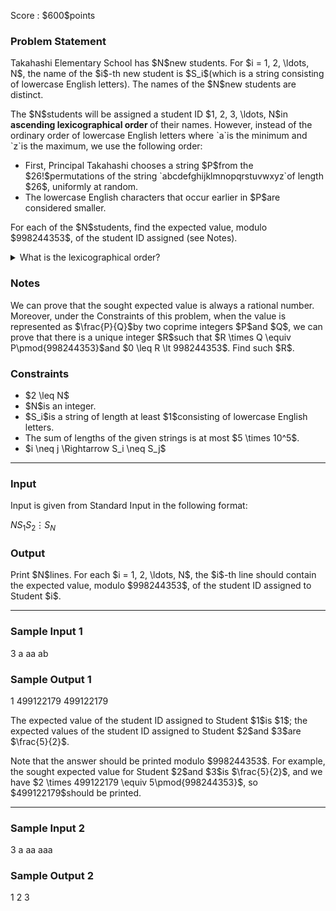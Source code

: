 
<div>

<span>

<span>

<p>
Score : $600$points
</p>

<div>

<section>

### **Problem Statement**

<p>
Takahashi Elementary School has $N$new students.  For $i = 1, 2, \ldots, N$, the name of the $i$-th new student is $S_i$(which is a string consisting of lowercase English letters).
The names of the $N$new students are distinct.
</p>

<p>
The $N$students will be assigned a student ID $1, 2, 3, \ldots, N$in 
<strong>
ascending lexicographical order
</strong>
of their names.  However, instead of the ordinary order of lowercase English letters where `a`is the minimum and `z`is the maximum, we use the following order:
</p>

<ul>

<li>
First, Principal Takahashi chooses a string $P$from the $26!$permutations of the string `abcdefghijklmnopqrstuvwxyz`of length $26$, uniformly at random.
</li>

<li>
The lowercase English characters that occur earlier in $P$are considered smaller.
</li>

</ul>

<p>
For each of the $N$students, find the expected value, modulo $998244353$, of the student ID assigned (see Notes).
</p>

<details>

<summary>
What is the lexicographical order?
</summary>

<p>
A string $S = S_1S_2\ldots S_{|S|}$is said to be 
<strong>
lexicographically smaller
</strong>
than a string $T = T_1T_2\ldots T_{|T|}$if one of the following 1. and 2. holds.
Here, $|S|$and $|T|$denote the lengths of $S$and $T$, respectively.
</p>

<ol>

<li>
$|S| \lt |T|$and $S_1S_2\ldots S_{|S|} = T_1T_2\ldots T_{|S|}$.
</li>

<li>
There exists an integer $1 \leq i \leq \min\lbrace |S|, |T| \rbrace$satisfying the following two conditions:

<ul>

<li>
$S_1S_2\ldots S_{i-1} = T_1T_2\ldots T_{i-1}$
</li>

<li>
$S_i$is a smaller character than $T_i$. 
</li>

</ul>

</li>

</ol>

</details>

</section>

</div>

<div>

<section>

### **Notes**

<p>
We can prove that the sought expected value is always a rational number.  Moreover, under the Constraints of this problem, when the value is represented as $\frac{P}{Q}$by two coprime integers $P$and $Q$, we can prove that there is a unique integer $R$such that $R \times Q \equiv P\pmod{998244353}$and $0 \leq R \lt 998244353$.  Find such $R$.
</p>

</section>

</div>

<div>

<section>

### **Constraints**

<ul>

<li>
$2 \leq N$
</li>

<li>
$N$is an integer.
</li>

<li>
$S_i$is a string of length at least $1$consisting of lowercase English letters.
</li>

<li>
The sum of lengths of the given strings is at most $5 \times 10^5$.
</li>

<li>
$i \neq j \Rightarrow S_i \neq S_j$
</li>

</ul>

</section>

</div>

---

<div>

<div>

<section>

### **Input**

<p>
Input is given from Standard Input in the following format:
</p>

<div>

$N$$S_1$$S_2$$\vdots$$S_N$
</div>

</section>

</div>

<div>

<section>

### **Output**

<p>
Print $N$lines. 
For each $i = 1, 2, \ldots, N$, the $i$-th line should contain the expected value, modulo $998244353$, of the student ID assigned to Student $i$.
</p>

</section>

</div>

</div>

---

<div>

<section>

### **Sample Input 1**

<div>

3
a
aa
ab

</div>

</section>

</div>

<div>

<section>

### **Sample Output 1**

<div>

1
499122179
499122179

</div>

<p>
The expected value of the student ID assigned to Student $1$is $1$; the expected values of the student ID assigned to Student $2$and $3$are $\frac{5}{2}$.
</p>

<p>
Note that the answer should be printed modulo $998244353$.
For example, the sought expected value for Student $2$and $3$is $\frac{5}{2}$,
and we have $2 \times 499122179 \equiv 5\pmod{998244353}$,
so $499122179$should be printed.
</p>

</section>

</div>

---

<div>

<section>

### **Sample Input 2**

<div>

3
a
aa
aaa

</div>

</section>

</div>

<div>

<section>

### **Sample Output 2**

<div>

1
2
3

</div>

</section>

</div>

</span>

</span>

</div>
